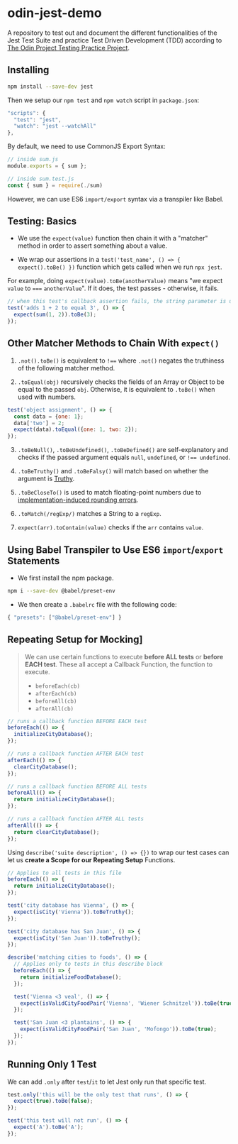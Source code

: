 # odin-jest-demo

A repository to test out and document the different functionalities of the Jest Test Suite and practice Test Driven Development (TDD) according to [The Odin Project Testing Practice Project](https://www.theodinproject.com/lessons/node-path-javascript-testing-practice).

## Installing

```bash
npm install --save-dev jest
```

Then we setup our `npm test` and `npm watch` script in `package.json`:

```JavaScript
"scripts": {
  "test": "jest",
  "watch": "jest --watchAll"
},
```

By default, we need to use CommonJS Export Syntax:

```JavaScript
// inside sum.js
module.exports = { sum };

// inside sum.test.js
const { sum } = require(./sum)
```

However, we can use ES6 `import/export` syntax via a transpiler like Babel.

## Testing: Basics

- We use the `expect(value)` function then chain it with a "matcher" method in order to assert something about a value.

- We wrap our assertions in a `test('test_name', () => { expect().toBe() })` function which gets called when we run `npx jest`.

For example, doing `expect(value).toBe(anotherValue)` means "we expect `value` to `===` `anotherValue`". If it does, the test passes - otherwise, it fails.

```JavaScript
// when this test's callback assertion fails, the string parameter is used as a reference for Jest
test('adds 1 + 2 to equal 3', () => {
  expect(sum(1, 2)).toBe(3);
});
```

## Other Matcher Methods to Chain With `expect()`

1. `.not().toBe()` is equivalent to `!==` where `.not()` negates the truthiness of the following matcher method.

2. `.toEqual(obj)` recursively checks the fields of an Array or Object to be equal to the passed `obj`. Otherwise, it is equivalent to `.toBe()` when used with numbers.

```JavaScript
test('object assignment', () => {
  const data = {one: 1};
  data['two'] = 2;
  expect(data).toEqual({one: 1, two: 2});
});
```

3. `.toBeNull()`, `.toBeUndefined()`, `.toBeDefined()` are self-explanatory and checks if the passed argument equals `null`, `undefined`, or `!== undefined`.

4. `.toBeTruthy()` and `.toBeFalsy()` will match based on whether the argument is [Truthy](https://developer.mozilla.org/en-US/docs/Glossary/Truthy).

5. `.toBeCloseTo()` is used to match floating-point numbers due to [implementation-induced rounding errors](https://ellenaua.medium.com/floating-point-errors-in-javascript-node-js-21aadd897bf8).

6. `.toMatch(/regExp/)` matches a String to a `regExp`.

7. `expect(arr).toContain(value)` checks if the `arr` contains `value`.

## Using Babel Transpiler to Use ES6 `import`/`export` Statements

- We first install the npm package.

```bash
npm i --save-dev @babel/preset-env
```

- We then create a `.babelrc` file with the following code:

```Javascript
{ "presets": ["@babel/preset-env"] }
```


## Repeating Setup for Mocking]

> We can use certain functions to execute **before ALL tests** or **before EACH test**.
> These all accept a Callback Function, the function to execute.
> - `beforeEach(cb)`
> - `afterEach(cb)`
> - `beforeAll(cb)`
> - `afterAll(cb)`

```JavaScript
// runs a callback function BEFORE EACH test
beforeEach(() => {
  initializeCityDatabase();
});

// runs a callback function AFTER EACH test
afterEach(() => {
  clearCityDatabase();
});

// runs a callback function BEFORE ALL tests
beforeAll(() => {
  return initializeCityDatabase();
});

// runs a callback function AFTER ALL tests
afterAll(() => {
  return clearCityDatabase();
});
```

Using `describe('suite description', () => {})` to wrap our test cases can let us **create a Scope for our Repeating Setup** Functions.

```JavaScript
// Applies to all tests in this file
beforeEach(() => {
  return initializeCityDatabase();
});

test('city database has Vienna', () => {
  expect(isCity('Vienna')).toBeTruthy();
});

test('city database has San Juan', () => {
  expect(isCity('San Juan')).toBeTruthy();
});

describe('matching cities to foods', () => {
  // Applies only to tests in this describe block
  beforeEach(() => {
    return initializeFoodDatabase();
  });

  test('Vienna <3 veal', () => {
    expect(isValidCityFoodPair('Vienna', 'Wiener Schnitzel')).toBe(true);
  });

  test('San Juan <3 plantains', () => {
    expect(isValidCityFoodPair('San Juan', 'Mofongo')).toBe(true);
  });
});
```

## Running Only 1 Test

We can add `.only` after `test`/`it` to let Jest only run that specific test.

```JavaScript
test.only('this will be the only test that runs', () => {
  expect(true).toBe(false);
});

test('this test will not run', () => {
  expect('A').toBe('A');
});
```

